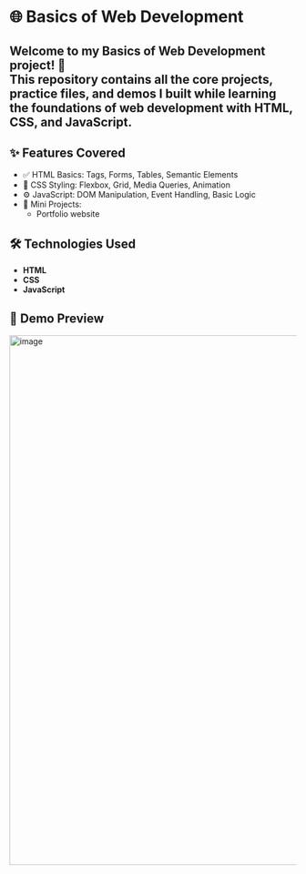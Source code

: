 # 🌐 Basics of Web Development

Welcome to my **Basics of Web Development** project! 🚀  
This repository contains all the core projects, practice files, and demos I built while learning the foundations of web development with **HTML, CSS, and JavaScript**.
----------------------------------------------------------------------------------------------------------------------------------------------------------------------------

## ✨ Features Covered

- ✅ HTML Basics: Tags, Forms, Tables, Semantic Elements
- 🎨 CSS Styling: Flexbox, Grid, Media Queries, Animation
- ⚙️ JavaScript: DOM Manipulation, Event Handling, Basic Logic
- 🧠 Mini Projects: 
  - Portfolio website

## 🛠 Technologies Used

- **HTML**
- **CSS**
- **JavaScript**

## 📸 Demo Preview

<img width="1912" height="931" alt="image" src="https://github.com/user-attachments/assets/88baec67-370e-4b72-9e3d-db93c4b07ca6" />


